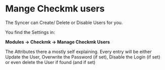 # Mange Checkmk users

The Syncer can Create/ Delete or Disable Users for you.

You find the Settings in:

__Modules → Checkmk → Manage Checkmk Users__

The Attributes there a mostly self explaining. Every entry will be either Update the User, Overwrite the Password (if set), Disable the Login (if set) or even delete the User if found (and if set)

